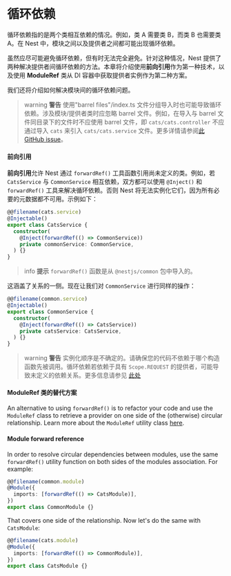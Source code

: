 # 循环依赖

循环依赖指的是两个类相互依赖的情况。例如，类 A 需要类 B，而类 B 也需要类 A。在 Nest 中，模块之间以及提供者之间都可能出现循环依赖。

虽然应尽可能避免循环依赖，但有时无法完全避免。针对这种情况，Nest 提供了两种解决提供者间循环依赖的方法。本章将介绍使用**前向引用**作为第一种技术，以及使用 **ModuleRef** 类从 DI 容器中获取提供者实例作为第二种方案。

我们还将介绍如何解决模块间的循环依赖问题。

> warning **警告** 使用"barrel files"/index.ts 文件分组导入时也可能导致循环依赖。涉及模块/提供者类时应忽略 barrel 文件。例如，在导入与 barrel 文件同目录下的文件时不应使用 barrel 文件，即 `cats/cats.controller` 不应通过导入 `cats` 来引入 `cats/cats.service` 文件。更多详情请参阅[此 GitHub issue](https://github.com/nestjs/nest/issues/1181#issuecomment-430197191)。

#### 前向引用

**前向引用**允许 Nest 通过 `forwardRef()` 工具函数引用尚未定义的类。例如，若 `CatsService` 与 `CommonService` 相互依赖，双方都可以使用 `@Inject()` 和 `forwardRef()` 工具来解决循环依赖。否则 Nest 将无法实例化它们，因为所有必要的元数据都不可用。示例如下：

```typescript
@@filename(cats.service)
@Injectable()
export class CatsService {
  constructor(
    @Inject(forwardRef(() => CommonService))
    private commonService: CommonService,
  ) {}
}
```

> info **提示** `forwardRef()` 函数是从 `@nestjs/common` 包中导入的。

这涵盖了关系的一侧。现在让我们对 `CommonService` 进行同样的操作：

```typescript
@@filename(common.service)
@Injectable()
export class CommonService {
  constructor(
    @Inject(forwardRef(() => CatsService))
    private catsService: CatsService,
  ) {}
}
```

> warning **警告** 实例化顺序是不确定的。请确保您的代码不依赖于哪个构造函数先被调用。循环依赖若依赖于具有 `Scope.REQUEST` 的提供者，可能导致未定义的依赖关系。更多信息请参见 [此处](https://github.com/nestjs/nest/issues/5778)

#### ModuleRef 类的替代方案

An alternative to using `forwardRef()` is to refactor your code and use the `ModuleRef` class to retrieve a provider on one side of the (otherwise) circular relationship. Learn more about the `ModuleRef` utility class [here](/fundamentals/module-ref).

#### Module forward reference

In order to resolve circular dependencies between modules, use the same `forwardRef()` utility function on both sides of the modules association. For example:

```typescript
@@filename(common.module)
@Module({
  imports: [forwardRef(() => CatsModule)],
})
export class CommonModule {}
```

That covers one side of the relationship. Now let's do the same with `CatsModule`:

```typescript
@@filename(cats.module)
@Module({
  imports: [forwardRef(() => CommonModule)],
})
export class CatsModule {}
```
